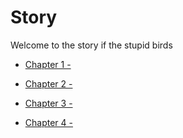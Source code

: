 # Story


Welcome to the story if the stupid birds

* [Chapter 1 -](Chapter1.html)

* [Chapter 2 -](Chapter2.html)

* [Chapter 3 -](Chapter3.html)

* [Chapter 4 - ](Chapter4.html)

